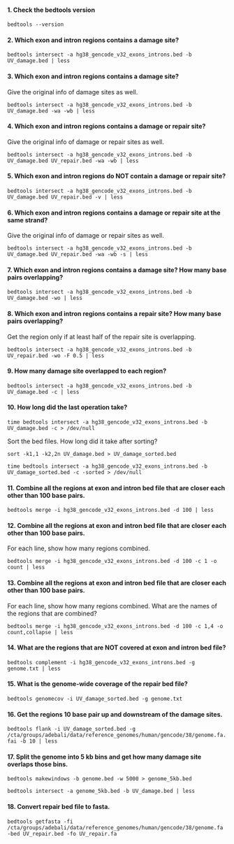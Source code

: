 #### 1. Check the bedtools version

`bedtools --version`

#### 2. Which exon and intron regions contains a damage site?

`bedtools intersect -a hg38_gencode_v32_exons_introns.bed -b UV_damage.bed | less`

#### 3. Which exon and intron regions contains a damage site? 

Give the original info of damage sites as well.

`bedtools intersect -a hg38_gencode_v32_exons_introns.bed -b UV_damage.bed -wa -wb | less`

#### 4. Which exon and intron regions contains a damage or repair site? 

Give the original info of damage or repair sites as well.

`bedtools intersect -a hg38_gencode_v32_exons_introns.bed -b UV_damage.bed UV_repair.bed -wa -wb | less`

#### 5. Which exon and intron regions do NOT contain a damage or repair site? 

`bedtools intersect -a hg38_gencode_v32_exons_introns.bed -b UV_damage.bed UV_repair.bed -v | less`

#### 6. Which exon and intron regions contains a damage or repair site at the same strand? 

Give the original info of damage or repair sites as well.

`bedtools intersect -a hg38_gencode_v32_exons_introns.bed -b UV_damage.bed UV_repair.bed -wa -wb -s | less`

#### 7. Which exon and intron regions contains a damage site? How many base pairs overlapping?

`bedtools intersect -a hg38_gencode_v32_exons_introns.bed -b UV_damage.bed -wo | less`

#### 8. Which exon and intron regions contains a repair site? How many base pairs overlapping?

Get the region only if at least half of the repair site is overlapping.

`bedtools intersect -a hg38_gencode_v32_exons_introns.bed -b UV_repair.bed -wo -F 0.5 | less`

#### 9. How many damage site overlapped to each region?

`bedtools intersect -a hg38_gencode_v32_exons_introns.bed -b UV_damage.bed -c | less`

#### 10. How long did the last operation take? 

`time bedtools intersect -a hg38_gencode_v32_exons_introns.bed -b UV_damage.bed -c > /dev/null`

Sort the bed files. How long did it take after sorting?

`sort -k1,1 -k2,2n UV_damage.bed > UV_damage_sorted.bed`

`time bedtools intersect -a hg38_gencode_v32_exons_introns.bed -b UV_damage_sorted.bed -c -sorted > /dev/null`

#### 11. Combine all the regions at exon and intron bed file that are closer each other than 100 base pairs.

`bedtools merge -i hg38_gencode_v32_exons_introns.bed -d 100 | less`

#### 12. Combine all the regions at exon and intron bed file that are closer each other than 100 base pairs. 

For each line, show how many regions combined.

`bedtools merge -i hg38_gencode_v32_exons_introns.bed -d 100 -c 1 -o count | less`

#### 13. Combine all the regions at exon and intron bed file that are closer each other than 100 base pairs. 

For each line, show how many regions combined. What are the names of the regions that are combined?

`bedtools merge -i hg38_gencode_v32_exons_introns.bed -d 100 -c 1,4 -o count,collapse | less`

#### 14. What are the regions that are NOT covered at exon and intron bed file?

`bedtools complement -i hg38_gencode_v32_exons_introns.bed -g genome.txt | less`

#### 15. What is the genome-wide coverage of the repair bed file?

`bedtools genomecov -i UV_damage_sorted.bed -g genome.txt`

#### 16. Get the regions 10 base pair up and downstream of the damage sites.

`bedtools flank -i UV_damage_sorted.bed -g /cta/groups/adebali/data/reference_genomes/human/gencode/38/genome.fa.fai -b 10 | less`

#### 17. Split the genome into 5 kb bins and get how many damage site overlaps those bins.

`bedtools makewindows -b genome.bed -w 5000 > genome_5kb.bed`

`bedtools intersect -a genome_5kb.bed -b UV_damage.bed | less`

#### 18. Convert repair bed file to fasta.

`bedtools getfasta -fi /cta/groups/adebali/data/reference_genomes/human/gencode/38/genome.fa -bed UV_repair.bed -fo UV_repair.fa`

